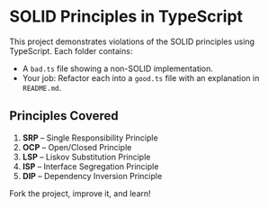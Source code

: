# SOLID Principles in TypeScript

This project demonstrates violations of the SOLID principles using TypeScript. Each folder contains:

- A `bad.ts` file showing a non-SOLID implementation.
- Your job: Refactor each into a `good.ts` file with an explanation in `README.md`.

## Principles Covered

1. **SRP** – Single Responsibility Principle
2. **OCP** – Open/Closed Principle
3. **LSP** – Liskov Substitution Principle
4. **ISP** – Interface Segregation Principle
5. **DIP** – Dependency Inversion Principle

Fork the project, improve it, and learn!
